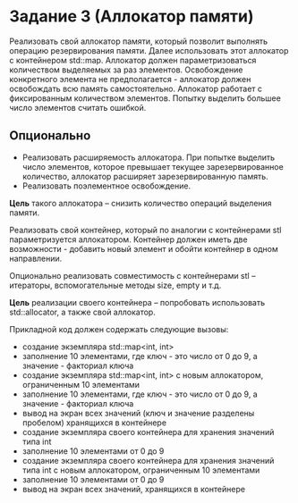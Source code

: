 # Задание 3 (Аллокатор памяти)
Реализовать свой аллокатор памяти, который позволит выполнять операцию резервирования
памяти. Далее использовать этот аллокатор с контейнером std::map. Аллокатор должен
параметризоваться количеством выделяемых за раз элементов. Освобождение конкретного
элемента не предполагается - аллокатор должен освобождать всю память самостоятельно.
Аллокатор работает с фиксированным количеством элементов. Попытку выделить большее число
элементов считать ошибкой.
## Опционально
- Реализовать расширяемость аллокатора. При попытке выделить число элементов,
которое превышает текущее зарезервированное количество, аллокатор расширяет
зарезервированную память.
- Реализовать поэлементное освобождение.

**Цель** такого аллокатора – снизить количество операций выделения памяти.

Реализовать свой контейнер, который по аналогии с контейнерами stl параметризуется
аллокатором. Контейнер должен иметь две возможности - добавить новый элемент и обойти
контейнер в одном направлении.

Опционально реализовать совместимость с контейнерами stl – итераторы, вспомогательные
методы size, empty и т.д.

**Цель** реализации своего контейнера – попробовать использовать std::allocator, а также свой
аллокатор.

Прикладной код должен содержать следующие вызовы:
- создание экземпляра std::map<int, int>
- заполнение 10 элементами, где ключ - это число от 0 до 9, а значение - факториал ключа
- создание экземпляра std::map<int, int> с новым аллокатором, ограниченным 10
элементами
- заполнение 10 элементами, где ключ - это число от 0 до 9, а значение - факториал ключа
- вывод на экран всех значений (ключ и значение разделены пробелом) хранящихся в контейнере
- создание экземпляра своего контейнера для хранения значений типа int
- заполнение 10 элементами от 0 до 9
- создание экземпляра своего контейнера для хранения значений типа int с новым аллокатором,
ограниченным 10 элементами
- заполнение 10 элементами от 0 до 9
- вывод на экран всех значений, хранящихся в контейнере

